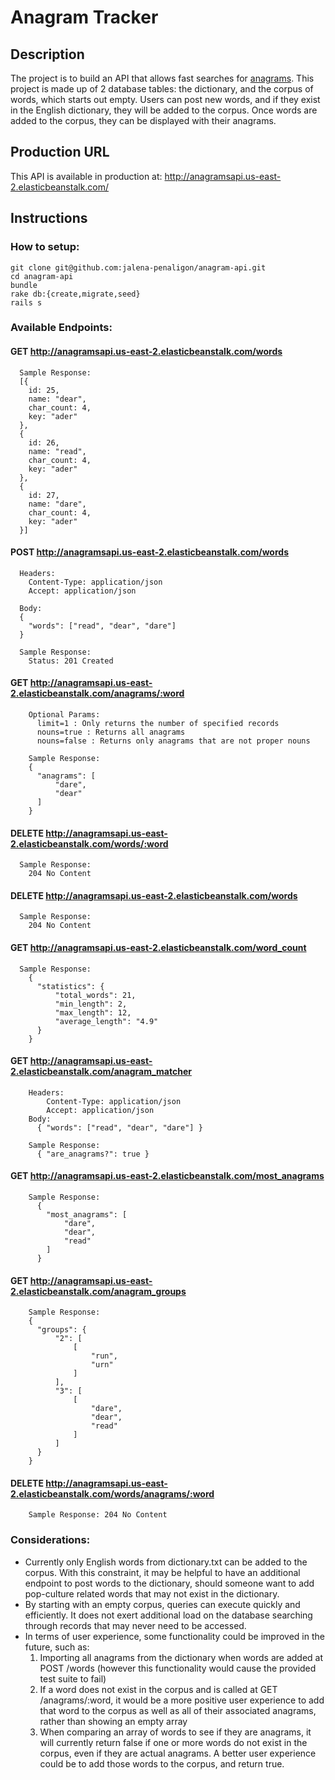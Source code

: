 # Anagram Tracker

## Description
The project is to build an API that allows fast searches for [anagrams](https://en.wikipedia.org/wiki/Anagram). This project is made up of 2 database tables: the dictionary, and the corpus of words, which starts out empty. Users can post new words, and if they exist in the English dictionary, they will be added to the corpus. Once words are added to the corpus, they can be displayed with their anagrams.

## Production URL

This API is available in production at: http://anagramsapi.us-east-2.elasticbeanstalk.com/

## Instructions

### How to setup:
    git clone git@github.com:jalena-penaligon/anagram-api.git
    cd anagram-api
    bundle
    rake db:{create,migrate,seed}
    rails s

### Available Endpoints:
  #### GET http://anagramsapi.us-east-2.elasticbeanstalk.com/words
      Sample Response:
      [{
        id: 25,
        name: "dear",
        char_count: 4,
        key: "ader"
      },
      {
        id: 26,
        name: "read",
        char_count: 4,
        key: "ader"
      },
      {
        id: 27,
        name: "dare",
        char_count: 4,
        key: "ader"
      }]


  #### POST http://anagramsapi.us-east-2.elasticbeanstalk.com/words
      Headers:
        Content-Type: application/json
        Accept: application/json

      Body:
      {
        "words": ["read", "dear", "dare"]
      }

      Sample Response:
        Status: 201 Created

  #### GET http://anagramsapi.us-east-2.elasticbeanstalk.com/anagrams/:word
        Optional Params:
          limit=1 : Only returns the number of specified records
          nouns=true : Returns all anagrams
          nouns=false : Returns only anagrams that are not proper nouns

        Sample Response:
        {
          "anagrams": [
              "dare",
              "dear"
          ]
        }

  #### DELETE http://anagramsapi.us-east-2.elasticbeanstalk.com/words/:word
      Sample Response:
        204 No Content

  #### DELETE http://anagramsapi.us-east-2.elasticbeanstalk.com/words
      Sample Response:
        204 No Content

  #### GET http://anagramsapi.us-east-2.elasticbeanstalk.com/word_count
      Sample Response:
        {
          "statistics": {
              "total_words": 21,
              "min_length": 2,
              "max_length": 12,
              "average_length": "4.9"
          }
        }

  #### GET http://anagramsapi.us-east-2.elasticbeanstalk.com/anagram_matcher
        Headers:
            Content-Type: application/json
            Accept: application/json
        Body:
          { "words": ["read", "dear", "dare"] }

        Sample Response:
          { "are_anagrams?": true }

  #### GET http://anagramsapi.us-east-2.elasticbeanstalk.com/most_anagrams
        Sample Response:
          {
            "most_anagrams": [
                "dare",
                "dear",
                "read"
            ]
          }

  #### GET http://anagramsapi.us-east-2.elasticbeanstalk.com/anagram_groups
        Sample Response:
        {
          "groups": {
              "2": [
                  [
                      "run",
                      "urn"
                  ]
              ],
              "3": [
                  [
                      "dare",
                      "dear",
                      "read"
                  ]
              ]
          }
        }

  #### DELETE http://anagramsapi.us-east-2.elasticbeanstalk.com/words/anagrams/:word
        Sample Response: 204 No Content

### Considerations:
- Currently only English words from dictionary.txt can be added to the corpus. With this constraint, it may be helpful to have an additional endpoint to post words to the dictionary, should someone want to add pop-culture related words that may not exist in the dictionary.
- By starting with an empty corpus, queries can execute quickly and efficiently. It does not exert additional load on the database searching through records that may never need to be accessed.
- In terms of user experience, some functionality could be improved in the future, such as:
    1. Importing all anagrams from the dictionary when words are added at POST /words (however this functionality would cause the provided test suite to fail)
    2. If a word does not exist in the corpus and is called at GET /anagrams/:word, it would be a more positive user experience to add that word to the corpus as well as all of their associated anagrams, rather than showing an empty array
    3. When comparing an array of words to see if they are anagrams, it will currently return false if one or more words do not exist in the corpus, even if they are actual anagrams. A better user experience could be to add those words to the corpus, and return true.
